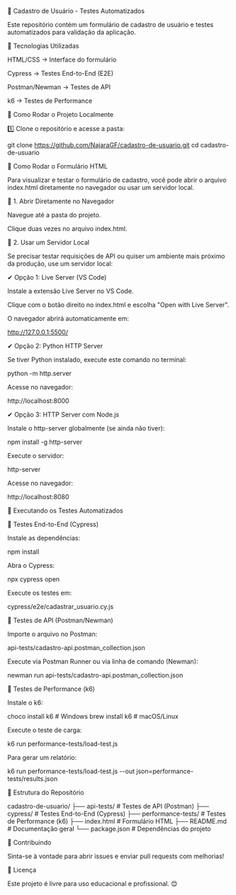 🚀 Cadastro de Usuário - Testes Automatizados

Este repositório contém um formulário de cadastro de usuário e testes automatizados para validação da aplicação.


📌 Tecnologias Utilizadas

HTML/CSS → Interface do formulário

Cypress → Testes End-to-End (E2E)

Postman/Newman → Testes de API

k6 → Testes de Performance

📌 Como Rodar o Projeto Localmente

1️⃣ Clone o repositório e acesse a pasta:

git clone https://github.com/NajaraGF/cadastro-de-usuario.git
cd cadastro-de-usuario

🚀 Como Rodar o Formulário HTML

Para visualizar e testar o formulário de cadastro, você pode abrir o arquivo index.html diretamente no navegador ou usar um servidor local.

🔹 1. Abrir Diretamente no Navegador

Navegue até a pasta do projeto.

Clique duas vezes no arquivo index.html.

🔹 2. Usar um Servidor Local

Se precisar testar requisições de API ou quiser um ambiente mais próximo da produção, use um servidor local:

✔ Opção 1: Live Server (VS Code)

Instale a extensão Live Server no VS Code.

Clique com o botão direito no index.html e escolha "Open with Live Server".

O navegador abrirá automaticamente em:

http://127.0.0.1:5500/

✔ Opção 2: Python HTTP Server

Se tiver Python instalado, execute este comando no terminal:

python -m http.server

Acesse no navegador:

http://localhost:8000

✔ Opção 3: HTTP Server com Node.js

Instale o http-server globalmente (se ainda não tiver):

npm install -g http-server

Execute o servidor:

http-server

Acesse no navegador:

http://localhost:8080


📌 Executando os Testes Automatizados

🧪 Testes End-to-End (Cypress)

Instale as dependências:

npm install

Abra o Cypress:

npx cypress open

Execute os testes em:

cypress/e2e/cadastrar_usuario.cy.js

🔹 Testes de API (Postman/Newman)

Importe o arquivo no Postman:

api-tests/cadastro-api.postman_collection.json

Execute via Postman Runner ou via linha de comando (Newman):

newman run api-tests/cadastro-api.postman_collection.json


🚀 Testes de Performance (k6)

Instale o k6:

choco install k6  # Windows
brew install k6   # macOS/Linux

Execute o teste de carga:

k6 run performance-tests/load-test.js

Para gerar um relatório:

k6 run performance-tests/load-test.js --out json=performance-tests/results.json


📂 Estrutura do Repositório

cadastro-de-usuario/
├── api-tests/               # Testes de API (Postman)
├── cypress/                 # Testes End-to-End (Cypress)
├── performance-tests/        # Testes de Performance (k6)
├── index.html                # Formulário HTML
├── README.md                 # Documentação geral
└── package.json              # Dependências do projeto


🤝 Contribuindo

Sinta-se à vontade para abrir issues e enviar pull requests com melhorias!


📜 Licença

Este projeto é livre para uso educacional e profissional. 😊

